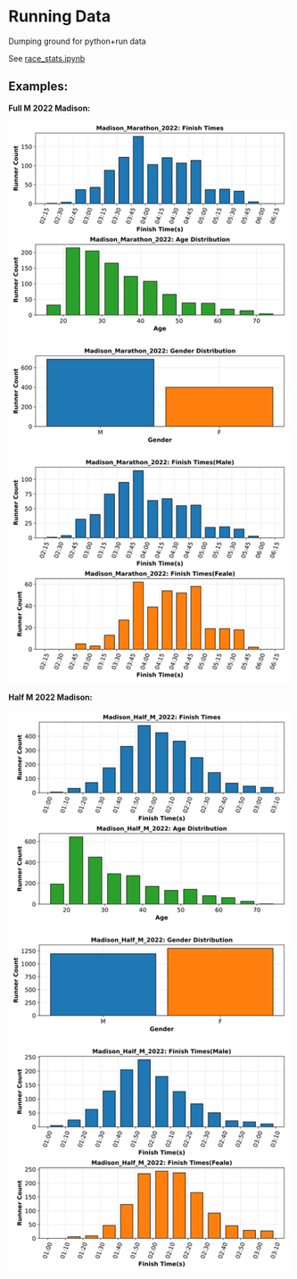# Running Data

Dumping ground for python+run data

See [race_stats.ipynb](race_stats.ipynb)


## Examples:

**Full M 2022 Madison:**

<img src='data/Madison_Marathon_2022.svg'></img>

**Half M 2022 Madison:**

<img src='data/Madison_Half_M_2022.svg'></img>



